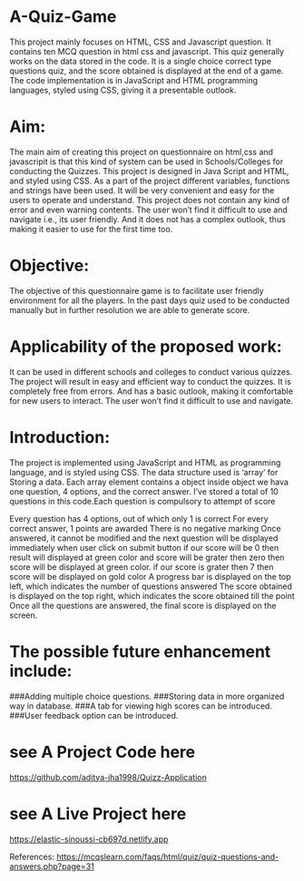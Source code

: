 # A-Quiz-Game
This project mainly focuses on HTML, CSS and Javascript question.
It contains ten MCQ question in html css and javascript.
This quiz generally works on the data stored in the code. It is a single choice correct type questions quiz, and the score obtained is displayed at the end of a game.
The code implementation is in JavaScript and HTML programming languages, styled using CSS, giving it a presentable outlook.

# Aim:
The main aim of creating this project on questionnaire on html,css and javascripit is that this kind of system can be used in Schools/Colleges for conducting the Quizzes.
This project is designed in Java Script and HTML, and styled using CSS. As a part of the project different variables, functions and strings have been used. It will be very convenient and easy for the users to operate and understand.
This project does not contain any kind of error and even warning contents. The user won’t find it difficult to use and navigate i.e., its user friendly.
And it does not has a complex outlook, thus making it easier to use for the first time too.

# Objective:
The objective of this questionnaire game is to facilitate user friendly environment for all the players. In the past days quiz used to be conducted manually but in further resolution we are able to generate score.

# Applicability of the proposed work:
It can be used in different schools and colleges to conduct various quizzes. The project will result in easy and efficient way to conduct the quizzes. It is completely free from errors. And has a basic outlook, making it comfortable for new users to interact. The user won’t find it difficult to use and navigate.
# Introduction:
The project is implemented using JavaScript and HTML as programming language, and is styled using CSS. The data structure used is ‘array’ for Storing a data. Each array element contains a object inside object we hava  one question, 4 options, and the correct answer. I’ve stored a total of 10 questions in this code.Each question is compulsory to attempt of score

Every question has 4 options, out of which only 1 is correct
For every correct answer, 1 points are awarded
There is no negative marking
Once answered, it cannot be modified and the next question will be displayed immediately when user click on submit button
if our score will be 0 then result will displayed at green color and score will be grater then zero then score will be displayed at green color.
if our score is grater then 7 then score will be displayed on gold color
A progress bar is displayed on the top left, which indicates the number of questions answered
The score obtained is displayed on the top right, which indicates the score obtained till the point
Once all the questions are answered, the final score is displayed on the screen.

# The possible future enhancement include:
  ###Adding multiple choice questions.
  ###Storing data in more organized way in database.
  ###A tab for viewing high scores can be introduced.
  ###User feedback option can be introduced.

# see A Project Code here
  https://github.com/aditya-jha1998/Quizz-Application
  
# see A Live Project here
  https://elastic-sinoussi-cb697d.netlify.app

References:
 https://mcqslearn.com/faqs/html/quiz/quiz-questions-and-answers.php?page=31
